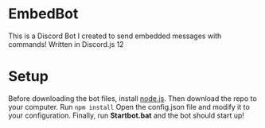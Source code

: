 # EmbedBot
This is a Discord Bot I created to send embedded messages with commands! Written in Discord.js 12

# Setup
Before downloading the bot files, install [node.js](https://nodejs.org/en/download/).
Then download the repo to your computer.
Run `npm install`
Open the config.json file and modify it to your configuration.
Finally, run **Startbot.bat** and the bot should start up!
